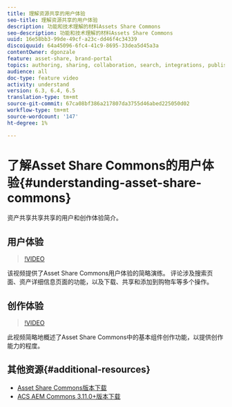 ```yaml
---
title: 理解资源共享的用户体验
seo-title: 理解资源共享的用户体验
description: 功能和技术理解的材料Assets Share Commons
seo-description: 功能和技术理解的材料Assets Share Commons
uuid: 16e58bb3-99de-49cf-a23c-dd46f4c34339
discoiquuid: 64a45096-6fc4-41c9-8695-33dea5d45a3a
contentOwner: dgonzale
feature: asset-share, brand-portal
topics: authoring, sharing, collaboration, search, integrations, publishing, metadata, images, renditions
audience: all
doc-type: feature video
activity: understand
version: 6.3, 6.4, 6.5
translation-type: tm+mt
source-git-commit: 67ca08bf386a217807da3755d46abed225050d02
workflow-type: tm+mt
source-wordcount: '147'
ht-degree: 1%

---
```



# 了解Asset Share Commons的用户体验{#understanding-asset-share-commons}

资产共享共享共享的用户和创作体验简介。

## 用户体验

>[!VIDEO](https://video.tv.adobe.com/v/20497/?quality=9&learn=on)

该视频提供了Asset Share Commons用户体验的简略演练。 评论涉及搜索页面、资产详细信息页面的功能，以及下载、共享和添加到购物车等多个操作。

## 创作体验

>[!VIDEO](https://video.tv.adobe.com/v/20498/?quality=9&learn=on)

此视频简略地概述了Asset Share Commons中的基本组件创作功能，以提供创作能力的程度。

## 其他资源{#additional-resources}

* [Asset Share Commons版本下载](https://github.com/Adobe-Marketing-Cloud/asset-share-commons/releases)
* [ACS AEM Commons 3.11.0+版本下载](https://github.com/Adobe-Consulting-Services/acs-aem-commons/releases)